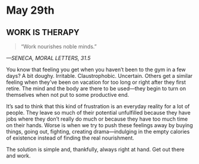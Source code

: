 # May 29th
## WORK IS THERAPY

> “Work nourishes noble minds.”

*—SENECA, MORAL LETTERS, 31.5*

You know that feeling you get when you haven’t been to the gym in a few days? A bit doughy. Irritable. Claustrophobic. Uncertain. Others get a similar feeling when they’ve been on vacation for too long or right after they first retire. The mind and the body are there to be used—they begin to turn on themselves when not put to some productive end.

It’s sad to think that this kind of frustration is an everyday reality for a lot of people. They leave so much of their potential unfulfilled because they have jobs where they don’t really do much or because they have too much time on their hands. Worse is when we try to push these feelings away by buying things, going out, fighting, creating drama—indulging in the empty calories of existence instead of finding the real nourishment.

The solution is simple and, thankfully, always right at hand. Get out there and work.

